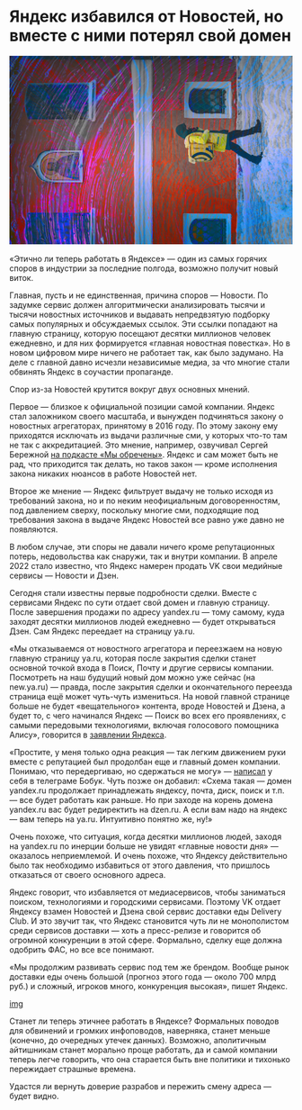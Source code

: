 # Яндекс избавился от Новостей, но вместе с ними потерял свой домен

![img](preview.jpg)

«Этично ли теперь работать в Яндексе» — один из самых горячих споров в индустрии за последние полгода, возможно получит новый виток.

Главная, пусть и не единственная, причина споров — Новости. По задумке сервис должен алгоритмически анализировать тысячи и тысячи новостных источников и выдавать непредвзятую подборку самых популярных и обсуждаемых ссылок. Эти ссылки попадают на главную страницу, которую посещают десятки миллионов человек ежедневно, и для них формируется «главная новостная повестка». Но в новом цифровом мире ничего не работает так, как было задумано. На деле с главной давно исчезли независимые медиа, за что многие стали обвинять Яндекс в соучастии пропаганде. 

Спор из-за Новостей крутится вокруг двух основных мнений.

Первое — близкое к официальной позиции самой компании. Яндекс стал заложником своего масштаба, и вынужден подчиняться закону о новостных агрегаторах, принятому в 2016 году. По этому закону ему приходятся исключать из выдачи различные сми, у которых что-то там не так с аккредитацией. Это мнение, например, озвучивал Сергей Бережной [на подкасте «Мы обречены»](https://youtu.be/1eRialpouYU). Яндекс и сам может быть не рад, что приходится так делать, но таков закон — кроме исполнения закона никаких нюансов в работе Новостей нет. 

Второе же мнение — Яндекс фильтрует выдачу не только исходя из требований закона, но и по неким неофициальным договоренностям, под давлением сверху, поскольку многие сми, подходящие под требования закона в выдаче Яндекс Новостей все равно уже давно не появляются.

В любом случае, эти споры не давали ничего кроме репутационных потерь, недовольства как снаружи, так и внутри компании. В апреле 2022 стало известно, что Яндекс намерен продать VK свои медийные сервисы — Новости и Дзен.

Сегодня стали известны первые подробности сделки. Вместе с сервисами Яндекс по сути отдает свой домен и главную страницу. После завершения продажи по адресу yandex.ru — тому самому, куда заходят десятки миллионов людей ежедневно — будет открываться Дзен. Сам Яндекс переедает на страницу ya.ru.

«Мы отказываемся от новостного агрегатора и переезжаем на новую главную страницу ya.ru, которая после закрытия сделки станет основной точкой входа в Поиск, Почту и другие сервисы компании. Посмотреть на наш будущий новый дом можно уже сейчас (на new.ya.ru) — правда, после закрытия сделки и окончательного переезда страница ещё может чуть-чуть измениться.
На новой главной странице больше не будет «вещательного» контента, вроде Новостей и Дзена, а будет то, с чего начинался Яндекс — Поиск во всех его проявлениях, с самыми передовыми технологиями, включая голосового помощника Алису», говорится в [заявлении Яндекса](https://t.me/yndx_forinvestors/105).

«Простите, у меня только одна реакция — так легким движением руки вместе с репутацией был продолбан еще и главный домен компании. Понимаю, что передергиваю, но сдержаться не могу» — [написал](https://t.me/addmeto/5016) у себя в телеграме Бобук. Чуть позже он добавил: «Схема такая — домен yandex.ru продолжает принадлежать яндексу, почта, диск, поиск и т.п. — все будет работать как раньше. Но при заходе на корень домена yandex.ru вас будет редиректить на dzen.ru. А если вам надо на яндекс — вам теперь на ya.ru. Интуитивно понятно же, ну!»

Очень похоже, что ситуация, когда десятки миллионов людей, заходя на yandex.ru по инерции больше не увидят «главные новости дня» — оказалось неприемлемой. И очень похоже, что Яндексу действительно было так необходимо избавиться от этого давления, что пришлось отказаться от своего основного адреса.

Яндекс говорит, что избавляется от медиасервисов, чтобы заниматься поиском, технологиями и городскими сервисами. Поэтому VK отдает Яндексу взамен Новостей и Дзена свой сервис доставки еды Delivery Club. И это звучит так, что Яндекс становится чуть ли не монополистом среди сервисов доставки — хоть а пресс-релизе и говорится об огромной конкуренции в этой сфере. Формально, сделку еще должна одобрить ФАС, но все все понимают. 

«Мы продолжим развивать сервис под тем же брендом. Вообще рынок доставки еды очень большой (прогноз этого года — около 700 млрд руб.) и сложный, игроков много, конкуренция высокая», пишет Яндекс.

[img](delivery.jpg)

Станет ли теперь этичнее работать в Яндексе? Формальных поводов для обвинений и громких инфоповодов, наверняка, станет меньше (конечно, до очередных утечек данных). Возможно, аполитичным айтишникам станет морально проще работать, да и самой компании теперь легче говорить, что она старается быть вне политики и тихонько пережидает страшные времена.

Удастся ли вернуть доверие разрабов и пережить смену адреса — будет видно.


